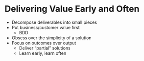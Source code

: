 # Delivering Value Early and Often
* Decompose deliverables into small pieces
* Put business/customer value first
  * BDD
* Obsess over the simplicity of a solution
* Focus on outcomes over output
  * Deliver “partial” solutions
  * Learn early, learn often
